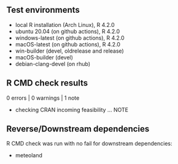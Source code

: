 ## Test environments

* local R installation (Arch Linux), R 4.2.0
* ubuntu 20.04 (on github actions), R 4.2.0
* windows-latest (on github actions), R 4.2.0
* macOS-latest (on github actions), R 4.2.0
* win-builder (devel, oldrelease and release)
* macOS-builder (devel)
* debian-clang-devel (on rhub)

## R CMD check results

0 errors | 0 warnings | 1 note
* checking CRAN incoming feasibility ... NOTE

 
## Reverse/Downstream dependencies

R CMD check was run with no fail for downstream dependencies:

* meteoland
